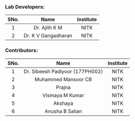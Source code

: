 ### Lab Developers:

| SNo. |      Name       | Institute | 
| :--: | :-------------: | :-------: |
|  1   | Dr. Ajith K M       |   NITK  |
|  2   | Dr. K V Gangadharan |   NITK  |

### Contributors:

| SNo. |  Name   | Institute |
| :--: | :-----: | :-------: |
|  1   | Dr. Sibeesh Padiyoor (177PH002)     |   NITK    |
|  2   | Muhammed Mansoor CB   |   NITK    |
|  3   | Prajna |   NITK    |
|  4   | Vismaya M Kumar     |   NITK    |
|  5   | Akshaya               |   NITK    |
|  6   | Anusha B Salian       |   NITK    |
